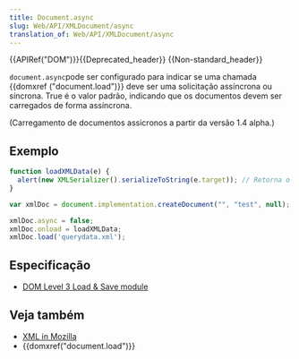 ```yaml
---
title: Document.async
slug: Web/API/XMLDocument/async
translation_of: Web/API/XMLDocument/async
---
```

{{APIRef("DOM")}}{{Deprecated_header}} {{Non-standard_header}}

`document.async`pode ser configurado para indicar se uma chamada {{domxref ("document.load")}} deve ser uma solicitação assíncrona ou síncrona. True é o valor padrão, indicando que os documentos devem ser carregados de forma assíncrona.

(Carregamento de documentos assicronos a partir da versão 1.4 alpha.)

## Exemplo

```js
function loadXMLData(e) {
  alert(new XMLSerializer().serializeToString(e.target)); // Retorna o conteúdo de querydata.xml em String
}

var xmlDoc = document.implementation.createDocument("", "test", null);

xmlDoc.async = false;
xmlDoc.onload = loadXMLData;
xmlDoc.load('querydata.xml');
```

## Especificação

- [DOM Level 3 Load & Save module](http://www.w3.org/TR/DOM-Level-3-LS/load-save.html#LS-DocumentLS)

## Veja também

- [XML in Mozilla](/pt-BR/docs/XML_in_Mozilla "XML_in_Mozilla")
- {{domxref("document.load")}}
